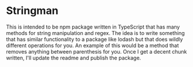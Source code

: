 # Stringman

This is intended to be npm package written in TypeScript that has many methods for string manipulation and regex. The idea is to write something that has similar functionality to a package like lodash but that does wildly different operations for you. An example of this would be a method that removes anything between parenthesis for you. Once I get a decent chunk written, I'll update the readme and publish the package.
